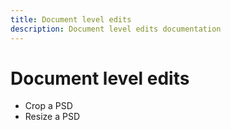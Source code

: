 ```yaml
---
title: Document level edits
description: Document level edits documentation
---
```


# Document level edits

* Crop a PSD
* Resize a PSD
